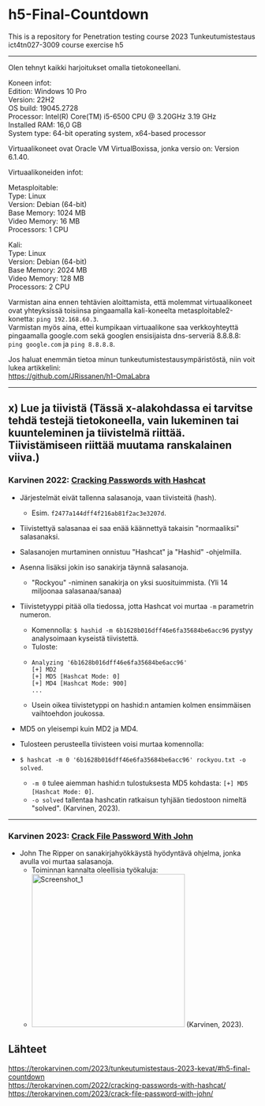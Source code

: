 # h5-Final-Countdown
This is a repository for Penetration testing course 2023 Tunkeutumistestaus ict4tn027-3009 course exercise h5

---
Olen tehnyt kaikki harjoitukset omalla tietokoneellani. </br>

Koneen infot: </br>
Edition: Windows 10 Pro </br>
Version: 22H2 </br>
OS build: 19045.2728 </br>
Processor: Intel(R) Core(TM) i5-6500 CPU @ 3.20GHz   3.19 GHz </br>
Installed RAM: 16,0 GB </br>
System type: 64-bit operating system, x64-based processor </br>

Virtuaalikoneet ovat Oracle VM VirtualBoxissa, jonka versio on: Version 6.1.40. </br>

Virtuaalikoneiden infot: </br>

Metasploitable: </br>
Type: Linux </br>
Version: Debian (64-bit) </br>
Base Memory: 1024 MB </br>
Video Memory: 16 MB </br>
Processors: 1 CPU

Kali: </br>
Type: Linux </br>
Version: Debian (64-bit) </br>
Base Memory: 2024 MB </br>
Video Memory: 128 MB </br>
Processors: 2 CPU

Varmistan aina ennen tehtävien aloittamista, että molemmat virtuaalikoneet ovat yhteyksissä toisiinsa pingaamalla kali-koneelta metasploitable2-konetta: `ping 192.168.60.3`. </br>
Varmistan myös aina, ettei kumpikaan virtuaalikone saa verkkoyhteyttä pingaamalla google.com sekä googlen ensisijaista dns-serveriä 8.8.8.8: `ping google.com` ja `ping 8.8.8.8`.

Jos haluat enemmän tietoa minun tunkeutumistestausympäristöstä, niin voit lukea artikkelini: </br>
https://github.com/JRissanen/h1-OmaLabra

---

## x) Lue ja tiivistä (Tässä x-alakohdassa ei tarvitse tehdä testejä tietokoneella, vain lukeminen tai kuunteleminen ja tiivistelmä riittää. Tiivistämiseen riittää muutama ranskalainen viiva.)

### Karvinen 2022: [Cracking Passwords with Hashcat](https://terokarvinen.com/2022/cracking-passwords-with-hashcat/)

* Järjestelmät eivät tallenna salasanoja, vaan tiivisteitä (hash).
  * Esim. `f2477a144dff4f216ab81f2ac3e3207d`.
* Tiivistettyä salasanaa ei saa enää käännettyä takaisin "normaaliksi" salasanaksi.

* Salasanojen murtaminen onnistuu "Hashcat" ja "Hashid" -ohjelmilla.
* Asenna lisäksi jokin iso sanakirja täynnä salasanoja.
  * "Rockyou" -niminen sanakirja on yksi suosituimmista. (Yli 14 miljoonaa salasanaa/sanaa)

* Tiivistetyyppi pitää olla tiedossa, jotta Hashcat voi murtaa `-m` parametrin numeron.
  * Komennolla: `$ hashid -m 6b1628b016dff46e6fa35684be6acc96` pystyy analysoimaan kyseistä tiivistettä.
  * Tuloste:
  * ```
    Analyzing '6b1628b016dff46e6fa35684be6acc96'
    [+] MD2 
    [+] MD5 [Hashcat Mode: 0]
    [+] MD4 [Hashcat Mode: 900]
    ...
    ```
  * Usein oikea tiivistetyppi on hashid:n antamien kolmen ensimmäisen vaihtoehdon joukossa.

* MD5 on yleisempi kuin MD2 ja MD4.
* Tulosteen perusteella tiivisteen voisi murtaa komennolla: 
* `$ hashcat -m 0 '6b1628b016dff46e6fa35684be6acc96' rockyou.txt -o solved`.
  * `-m 0` tulee aiemman hashid:n tulostuksesta MD5 kohdasta: `[+] MD5 [Hashcat Mode: 0]`.
  * `-o solved` tallentaa hashcatin ratkaisun tyhjään tiedostoon nimeltä "solved".
(Karvinen, 2023).

---

### Karvinen 2023: [Crack File Password With John](https://terokarvinen.com/2023/crack-file-password-with-john/)

* John The Ripper on sanakirjahyökkäystä hyödyntävä ohjelma, jonka avulla voi murtaa salasanoja.
  * Toiminnan kannalta oleellisia työkaluja:
   * <img width="310" alt="Screenshot_1" src="https://github.com/JRissanen/h5-Final-Countdown/assets/116954333/f94e09e2-11c4-47bb-80f5-2a42f02fbb88"> (Karvinen, 2023).



































## Lähteet
https://terokarvinen.com/2023/tunkeutumistestaus-2023-kevat/#h5-final-countdown </br>
https://terokarvinen.com/2022/cracking-passwords-with-hashcat/ </br>
https://terokarvinen.com/2023/crack-file-password-with-john/ </br>



